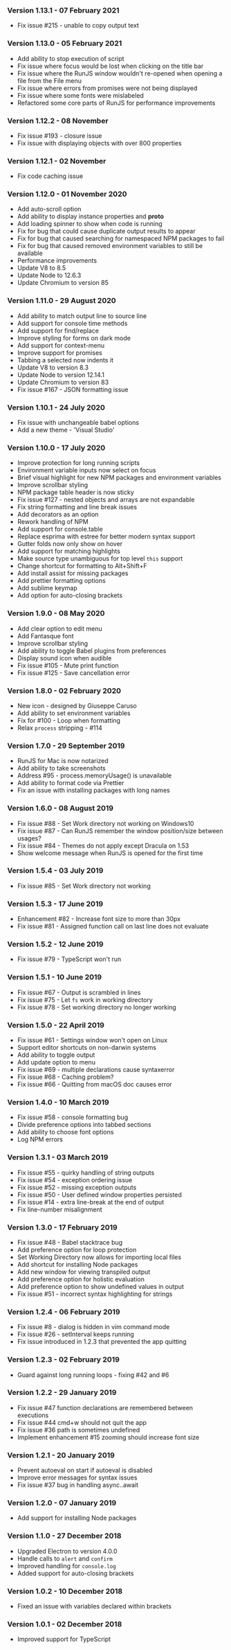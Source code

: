 ### Version 1.13.1 - 07 February 2021
 - Fix issue #215 - unable to copy output text

### Version 1.13.0 - 05 February 2021
  - Add ability to stop execution of script
  - Fix issue where focus would be lost when clicking on the title bar
  - Fix issue where the RunJS window wouldn't re-opened when opening a file from the File menu
  - Fix issue where errors from promises were not being displayed
  - Fix issue where some fonts were mislabeled
  - Refactored some core parts of RunJS for performance improvements

### Version 1.12.2 - 08 November
  - Fix issue #193 - closure issue
  - Fix issue with displaying objects with over 800 properties

### Version 1.12.1 - 02 November
  - Fix code caching issue

### Version 1.12.0 - 01 November 2020
  - Add auto-scroll option
  - Add ability to display instance properties and __proto__
  - Add loading spinner to show when code is running
  - Fix for bug that could cause duplicate output results to appear
  - Fix for bug that caused searching for namespaced NPM packages to fail
  - Fix for bug that caused removed environment variables to still be available
  - Performance improvements
  - Update V8 to 8.5
  - Update Node to 12.6.3
  - Update Chromium to version 85

### Version 1.11.0 - 29 August 2020
  - Add ability to match output line to source line
  - Add support for console time methods
  - Add support for find/replace
  - Improve styling for forms on dark mode
  - Add support for context-menu
  - Improve support for promises
  - Tabbing a selected now indents it
  - Update V8 to version 8.3
  - Update Node to version 12.14.1
  - Update Chromium to version 83
  - Fix issue #167 - JSON formatting issue

### Version 1.10.1 - 24 July 2020
  - Fix issue with unchangeable babel options
  - Add a new theme - 'Visual Studio'

### Version 1.10.0 - 17 July 2020
  - Improve protection for long running scripts
  - Environment variable inputs now select on focus
  - Brief visual highlight for new NPM packages and environment variables
  - Improve scrollbar styling
  - NPM package table header is now sticky
  - Fix issue #127 - nested objects and arrays are not expandable
  - Fix string formatting and line break issues
  - Add decorators as an option
  - Rework handling of NPM
  - Add support for console.table
  - Replace esprima with estree for better modern syntax support
  - Gutter folds now only show on hover
  - Add support for matching highlights
  - Make source type unambiguous for top level `this` support
  - Change shortcut for formatting to Alt+Shift+F
  - Add install assist for missing packages
  - Add prettier formatting options
  - Add sublime keymap
  - Add option for auto-closing brackets

### Version 1.9.0 - 08 May 2020
  - Add clear option to edit menu
  - Add Fantasque font
  - Improve scrollbar styling
  - Add ability to toggle Babel plugins from preferences
  - Display sound icon when audible
  - Fix issue #105 - Mute print function
  - Fix issue #125 - Save cancellation error

### Version 1.8.0 - 02 February 2020
  - New icon - designed by Giuseppe Caruso
  - Add ability to set environment variables
  - Fix for #100 - Loop when formatting
  - Relax `process` stripping - #114

### Version 1.7.0 - 29 September 2019
  - RunJS for Mac is now notarized
  - Add ability to take screenshots
  - Address #95 - process.memoryUsage() is unavailable
  - Add ability to format code via Prettier
  - Fix an issue with installing packages with long names

### Version 1.6.0 - 08 August 2019
  - Fix issue #88 - Set Work directory not working on Windows10
  - Fix issue #87 - Can RunJS remember the window position/size between usages?
  - Fix issue #84 - Themes do not apply except Dracula on 1.53
  - Show welcome message when RunJS is opened for the first time

### Version 1.5.4 - 03 July 2019
  - Fix issue #85 - Set Work directory not working 

### Version 1.5.3 - 17 June 2019
  - Enhancement #82 - Increase font size to more than 30px
  - Fix issue #81 - Assigned function call on last line does not evaluate

### Version 1.5.2 - 12 June 2019
  - Fix issue #79 - TypeScript won't run

### Version 1.5.1 - 10 June 2019
  - Fix issue #67 - Output is scrambled in lines
  - Fix issue #75 - Let `fs` work in working directory
  - Fix issue #78 - Set working directory no longer working

### Version 1.5.0 - 22 April 2019
  - Fix issue #61 - Settings window won't open on Linux
  - Support editor shortcuts on non-darwin systems
  - Add ability to toggle output
  - Add update option to menu
  - Fix issue #69 - multiple declarations cause syntaxerror
  - Fix issue #68 - Caching problem?
  - Fix issue #66 - Quitting from macOS doc causes error

### Version 1.4.0 - 10 March 2019
  - Fix issue #58 - console formatting bug
  - Divide preference options into tabbed sections
  - Add ability to choose font options
  - Log NPM errors

### Version 1.3.1 - 03 March 2019
  - Fix issue #55 - quirky handling of string outputs
  - Fix issue #54 - exception ordering issue
  - Fix issue #52 - missing exception outputs
  - Fix issue #50 - User defined window properties persisted
  - Fix issue #14 - extra line-break at the end of output
  - Fix line-number misalignment

### Version 1.3.0 - 17 February 2019
  - Fix issue #48 - Babel stacktrace bug
  - Add preference option for loop protection
  - Set Working Directory now allows for importing local files
  - Add shortcut for installing Node packages
  - Add new window for viewing transpiled output
  - Add preference option for holistic evaluation
  - Add preference option to show undefined values in output
  - Fix issue #51 - incorrect syntax highlighting for strings

### Version 1.2.4 - 06 February 2019
  - Fix issue #8 - dialog is hidden in vim command mode
  - Fix issue #26 - setInterval keeps running
  - Fix issue introduced in 1.2.3 that prevented the app quitting

### Version 1.2.3 - 02 February 2019
- Guard against long running loops - fixing #42 and #6

### Version 1.2.2 - 29 January 2019
- Fix issue #47 function declarations are remembered between executions
- Fix issue #44 cmd+w should not quit the app
- Fix issue #36 path is sometimes undefined
- Implement enhancement #15 zooming should increase font size

### Version 1.2.1 - 20 January 2019
- Prevent autoeval on start if autoeval is disabled
- Improve error messages for syntax issues
- Fix issue #37 bug in handling async..await

### Version 1.2.0 - 07 January 2019
- Add support for installing Node packages

### Version 1.1.0 - 27 December 2018
- Upgraded Electron to version 4.0.0
- Handle calls to `alert` and `confirm`
- Improved handling for `console.log`
- Added support for auto-closing brackets

### Version 1.0.2 - 10 December 2018
- Fixed an issue with variables declared within brackets

### Version 1.0.1 - 02 December 2018
- Improved support for TypeScript